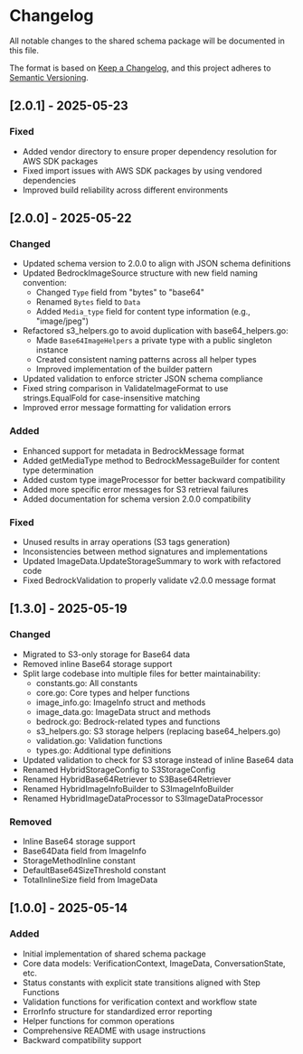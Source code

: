 # Changelog

All notable changes to the shared schema package will be documented in this file.

The format is based on [Keep a Changelog](https://keepachangelog.com/en/1.0.0/),
and this project adheres to [Semantic Versioning](https://semver.org/spec/v2.0.0.html).

## [2.0.1] - 2025-05-23

### Fixed
- Added vendor directory to ensure proper dependency resolution for AWS SDK packages
- Fixed import issues with AWS SDK packages by using vendored dependencies
- Improved build reliability across different environments

## [2.0.0] - 2025-05-22

### Changed
- Updated schema version to 2.0.0 to align with JSON schema definitions
- Updated BedrockImageSource structure with new field naming convention:
  - Changed `Type` field from "bytes" to "base64"
  - Renamed `Bytes` field to `Data`
  - Added `Media_type` field for content type information (e.g., "image/jpeg")
- Refactored s3_helpers.go to avoid duplication with base64_helpers.go:
  - Made `Base64ImageHelpers` a private type with a public singleton instance
  - Created consistent naming patterns across all helper types
  - Improved implementation of the builder pattern
- Updated validation to enforce stricter JSON schema compliance
- Fixed string comparison in ValidateImageFormat to use strings.EqualFold for case-insensitive matching
- Improved error message formatting for validation errors

### Added
- Enhanced support for metadata in BedrockMessage format
- Added getMediaType method to BedrockMessageBuilder for content type determination
- Added custom type imageProcessor for better backward compatibility
- Added more specific error messages for S3 retrieval failures
- Added documentation for schema version 2.0.0 compatibility

### Fixed
- Unused results in array operations (S3 tags generation)
- Inconsistencies between method signatures and implementations
- Updated ImageData.UpdateStorageSummary to work with refactored code
- Fixed BedrockValidation to properly validate v2.0.0 message format

## [1.3.0] - 2025-05-19

### Changed
- Migrated to S3-only storage for Base64 data
- Removed inline Base64 storage support
- Split large codebase into multiple files for better maintainability:
  - constants.go: All constants
  - core.go: Core types and helper functions
  - image_info.go: ImageInfo struct and methods
  - image_data.go: ImageData struct and methods
  - bedrock.go: Bedrock-related types and functions
  - s3_helpers.go: S3 storage helpers (replacing base64_helpers.go)
  - validation.go: Validation functions
  - types.go: Additional type definitions
- Updated validation to check for S3 storage instead of inline Base64 data
- Renamed HybridStorageConfig to S3StorageConfig
- Renamed HybridBase64Retriever to S3Base64Retriever
- Renamed HybridImageInfoBuilder to S3ImageInfoBuilder
- Renamed HybridImageDataProcessor to S3ImageDataProcessor

### Removed
- Inline Base64 storage support
- Base64Data field from ImageInfo
- StorageMethodInline constant
- DefaultBase64SizeThreshold constant
- TotalInlineSize field from ImageData

## [1.0.0] - 2025-05-14

### Added
- Initial implementation of shared schema package
- Core data models: VerificationContext, ImageData, ConversationState, etc.
- Status constants with explicit state transitions aligned with Step Functions
- Validation functions for verification context and workflow state
- ErrorInfo structure for standardized error reporting
- Helper functions for common operations
- Comprehensive README with usage instructions
- Backward compatibility support
